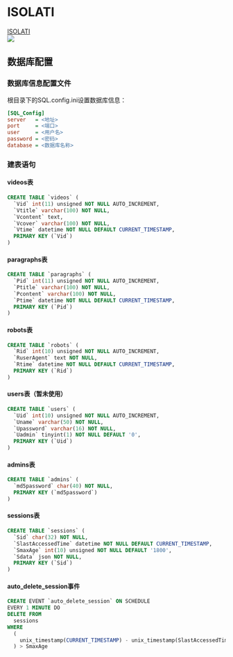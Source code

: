 # ISOLATI
[ISOLATI](https://isolati.cn "")<br>
![](https://isolati.cn/files/1.jpg)
## 数据库配置
### 数据库信息配置文件
根目录下的SQL.config.ini设置数据库信息：
```ini
[SQL_Config]
server   = <地址>
port     = <端口>
user     = <用户名>
password = <密码>
database = <数据库名称>
```
### 建表语句
#### videos表
```sql
CREATE TABLE `videos` (
  `Vid` int(11) unsigned NOT NULL AUTO_INCREMENT,
  `Vtitle` varchar(100) NOT NULL,
  `Vcontent` text,
  `Vcover` varchar(100) NOT NULL,
  `Vtime` datetime NOT NULL DEFAULT CURRENT_TIMESTAMP,
  PRIMARY KEY (`Vid`)
)
```
#### paragraphs表
```sql
CREATE TABLE `paragraphs` (
  `Pid` int(11) unsigned NOT NULL AUTO_INCREMENT,
  `Ptitle` varchar(100) NOT NULL,
  `Pcontent` varchar(100) NOT NULL,
  `Ptime` datetime NOT NULL DEFAULT CURRENT_TIMESTAMP,
  PRIMARY KEY (`Pid`)
)
```
#### robots表
```sql
CREATE TABLE `robots` (
  `Rid` int(10) unsigned NOT NULL AUTO_INCREMENT,
  `RuserAgent` text NOT NULL,
  `Rtime` datetime NOT NULL DEFAULT CURRENT_TIMESTAMP,
  PRIMARY KEY (`Rid`)
)
```
#### users表（暂未使用）
```sql
CREATE TABLE `users` (
  `Uid` int(10) unsigned NOT NULL AUTO_INCREMENT,
  `Uname` varchar(50) NOT NULL,
  `Upassword` varchar(16) NOT NULL,
  `Uadmin` tinyint(1) NOT NULL DEFAULT '0',
  PRIMARY KEY (`Uid`)
)
```
#### admins表
```sql
CREATE TABLE `admins` (
  `md5password` char(40) NOT NULL,
  PRIMARY KEY (`md5password`)
)
```
#### sessions表
```sql
CREATE TABLE `sessions` (
  `Sid` char(32) NOT NULL,
  `SlastAccessedTime` datetime NOT NULL DEFAULT CURRENT_TIMESTAMP,
  `SmaxAge` int(10) unsigned NOT NULL DEFAULT '1800',
  `Sdata` json NOT NULL,
  PRIMARY KEY (`Sid`)
)
```
#### auto_delete_session事件
```sql
CREATE EVENT `auto_delete_session` ON SCHEDULE
EVERY 1 MINUTE DO
DELETE FROM
  sessions
WHERE
  (
    unix_timestamp(CURRENT_TIMESTAMP) - unix_timestamp(SlastAccessedTime)
  ) > SmaxAge
```
